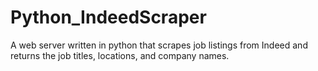 # Python_IndeedScraper
A web server written in python that scrapes job listings from Indeed and returns the job titles, locations, and company names.

